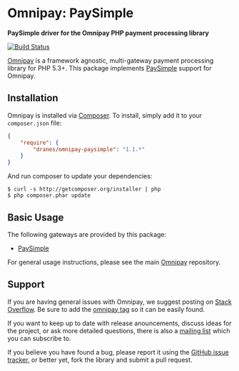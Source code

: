 # Omnipay: PaySimple

**PaySimple driver for the Omnipay PHP payment processing library**

[![Build Status](https://travis-ci.org/dranes/omnipay-paysimple.svg?branch=master)](https://travis-ci.org/dranes/omnipay-paysimple)

[Omnipay](https://github.com/thephpleague/omnipay) is a framework agnostic, multi-gateway payment
processing library for PHP 5.3+. This package implements [PaySimple](https://developer.paysimple.com) support for Omnipay.

## Installation

Omnipay is installed via [Composer](http://getcomposer.org/). To install, simply add it
to your `composer.json` file:

```json
{
    "require": {
        "dranes/omnipay-paysimple": "1.1.*"
    }
}
```

And run composer to update your dependencies:

    $ curl -s http://getcomposer.org/installer | php
    $ php composer.phar update

## Basic Usage

The following gateways are provided by this package:

* [PaySimple](https://developer.paysimple.com)

For general usage instructions, please see the main [Omnipay](https://github.com/thephpleague/omnipay)
repository.

## Support

If you are having general issues with Omnipay, we suggest posting on
[Stack Overflow](http://stackoverflow.com/). Be sure to add the
[omnipay tag](http://stackoverflow.com/questions/tagged/omnipay) so it can be easily found.

If you want to keep up to date with release anouncements, discuss ideas for the project,
or ask more detailed questions, there is also a [mailing list](https://groups.google.com/forum/#!forum/omnipay) which
you can subscribe to.

If you believe you have found a bug, please report it using the [GitHub issue tracker](https://github.com/thephpleague/omnipay-payflow/issues),
or better yet, fork the library and submit a pull request.
